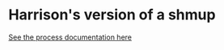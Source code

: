 # Harrison's version of a shmup

[See the process documentation here](https://github.com/Harrison-B/harrison_shmup/tree/Shmupped/Process)